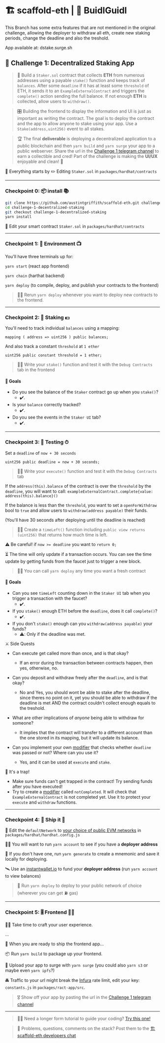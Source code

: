 # 🏗 scaffold-eth | 🏰 BuidlGuidl

This Branch has some extra features that are not mentioned in the original challenge, allowing the deployer to withdraw all eth, create new staking periods, change the deadline and also the treshold.

App available at: dstake.surge.sh

## 🚩 Challenge 1: Decentralized Staking App

> 🏦 Build a `Staker.sol` contract that collects **ETH** from numerous addresses using a payable `stake()` function and keeps track of `balances`. After some `deadline` if it has at least some `threshold` of ETH, it sends it to an `ExampleExternalContract` and triggers the `complete()` action sending the full balance. If not enough **ETH** is collected, allow users to `withdraw()`.

> 🎛 Building the frontend to display the information and UI is just as important as writing the contract. The goal is to deploy the contract and the app to allow anyone to stake using your app. Use a `Stake(address,uint256)` event to <List/> all stakes.

> 🏆 The final **deliverable** is deploying a decentralized application to a public blockchain and then `yarn build` and `yarn surge` your app to a public webserver. Share the url in the [Challenge 1 telegram channel](https://t.me/joinchat/E6r91UFt4oMJlt01) to earn a collectible and cred! Part of the challenge is making the **UI/UX** enjoyable and clean! 🤩

🧫 Everything starts by ✏️ Editing `Staker.sol` in `packages/hardhat/contracts`

---

### Checkpoint 0: 📦 install 📚

```bash
git clone https://github.com/austintgriffith/scaffold-eth.git challenge-1-decentralized-staking
cd challenge-1-decentralized-staking
git checkout challenge-1-decentralized-staking
yarn install
```

🔏 Edit your smart contract `Staker.sol` in `packages/hardhat/contracts`

---

### Checkpoint 1: 🔭 Environment 📺

You'll have three terminals up for:

`yarn start` (react app frontend)

`yarn chain` (harthat backend)

`yarn deploy` (to compile, deploy, and publish your contracts to the frontend)

> 👩‍💻 Rerun `yarn deploy` whenever you want to deploy new contracts to the frontend.

---

### Checkpoint 2: 🥩 Staking 💵

You'll need to track individual `balances` using a mapping:

```solidity
mapping ( address => uint256 ) public balances;
```

And also track a constant `threshold` at `1 ether`

```solidity
uint256 public constant threshold = 1 ether;
```

> 👩‍💻 Write your `stake()` function and test it with the `Debug Contracts` tab in the frontend

#### 🥅 Goals

- Do you see the balance of the `Staker` contract go up when you `stake()`?
  - ✔️.
- Is your `balance` correctly tracked?
  - ✔️.
- Do you see the events in the `Staker UI` tab?
  - ✔️.

---

### Checkpoint 3: 🔬 Testing ⏱

Set a `deadline` of `now + 30 seconds`

```solidity
uint256 public deadline = now + 30 seconds;
```

> 👩‍💻 Write your `execute()` function and test it with the `Debug Contracts` tab

If the `address(this).balance` of the contract is over the `threshold` by the `deadline`, you will want to call: `exampleExternalContract.complete{value: address(this).balance}()`

If the balance is less than the `threshold`, you want to set a `openForWithdraw` bool to `true` and allow users to `withdraw(address payable)` their funds.

(You'll have 30 seconds after deploying until the deadline is reached)

> 👩‍💻 Create a `timeLeft()` function including `public view returns (uint256)` that returns how much time is left.

⚠️ Be careful! if `now >= deadline` you want to `return 0;`

⏳ The time will only update if a transaction occurs. You can see the time update by getting funds from the faucet just to trigger a new block.

> 👩‍💻 You can call `yarn deploy` any time you want a fresh contract

#### 🥅 Goals

- Can you see `timeLeft` counting down in the `Staker UI` tab when you trigger a transaction with the faucet?
  - ✔️.
- If you `stake()` enough ETH before the `deadline`, does it call `complete()`?
  - ✔️.
- If you don't `stake()` enough can you `withdraw(address payable)` your funds?
  - ⚠️: Only if the deadline was met.

⚔️ Side Quests

- Can execute get called more than once, and is that okay?

  - If an error during the transaction between contracts happen, then yes, otherwise, no.

- Can you deposit and withdraw freely after the `deadline`, and is that okay?

  - No and Yes, you should wont be able to stake after the deadline, since theres no point on it, yet you should be able to withdraw if the deadline is met AND the contract couldn't collect enough equals to the treshold.

- What are other implications of _anyone_ being able to withdraw for someone?

  - It implies that the contract will transfer to a different account than the one stored in its mapping, but it will update its balance.

- Can you implement your own [modifier](https://solidity-by-example.org/function-modifier/) that checks whether `deadline` was passed or not? Where can you use it?
  - Yes, and it can be used at `execute` and `stake`.

🐸 It's a trap!

- Make sure funds can't get trapped in the contract! Try sending funds after you have executed!
- Try to create a [modifier](https://solidity-by-example.org/function-modifier/) called `notCompleted`. It will check that `ExampleExternalContract` is not completed yet. Use it to protect your `execute` and `withdraw` functions.

---

### Checkpoint 4: 🚢 Ship it 🚁

📡 Edit the `defaultNetwork` to [your choice of public EVM networks](https://ethereum.org/en/developers/docs/networks/) in `packages/hardhat/hardhat.config.js`

👩‍🚀 You will want to run `yarn account` to see if you have a **deployer address**

🔐 If you don't have one, run `yarn generate` to create a mnemonic and save it locally for deploying.

🛰 Use an [instantwallet.io](https://instantwallet.io) to fund your **deployer address** (run `yarn account` to view balances)

> 🚀 Run `yarn deploy` to deploy to your public network of choice (wherever you can get ⛽️ gas)

---

### Checkpoint 5: 🎚 Frontend 🧘‍♀️

👩‍🎤 Take time to craft your user experience.

...

📡 When you are ready to ship the frontend app...

📦 Run `yarn build` to package up your frontend.

💽 Upload your app to surge with `yarn surge` (you could also `yarn s3` or maybe even `yarn ipfs`?)

🚔 Traffic to your url might break the [Infura](https://infura.io/) rate limit, edit your key: `constants.js` in `packages/ract-app/src`.

> 🎖 Show off your app by pasting the url in the [Challenge 1 telegram channel](https://t.me/joinchat/E6r91UFt4oMJlt01)

---

> 👩‍🔬 Need a longer form tutorial to guide your coding? [Try this one!](https://github.com/austintgriffith/scaffold-eth/tree/staking-app-tutorial)

> 💬 Problems, questions, comments on the stack? Post them to the [🏗 scaffold-eth developers chat](https://t.me/joinchat/F7nCRK3kI93PoCOk)
